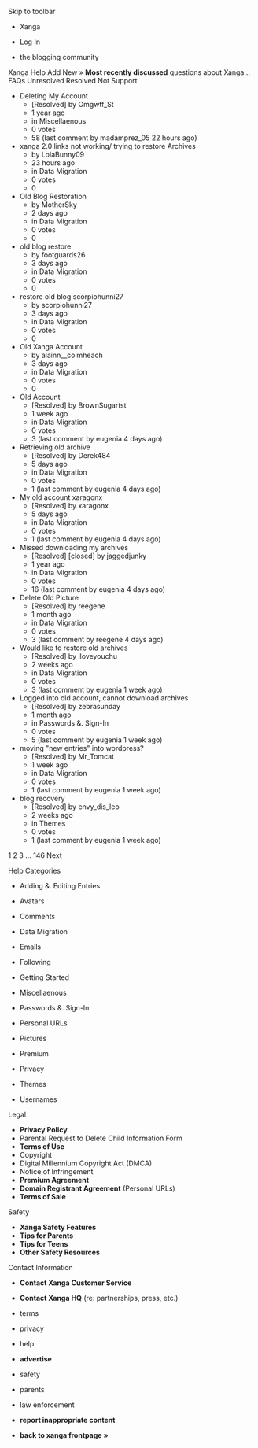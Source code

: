 Skip to toolbar

*   Xanga

*   Log In

*   the blogging community

Xanga Help Add New » **Most recently discussed** questions about Xanga… FAQs Unresolved Resolved Not Support

*   Deleting My Account
    *   \[Resolved\] by Omgwtf\_St
    *   1 year ago
    *   in Miscellaenous
    *   0 votes
    *   58 (last comment by madamprez\_05 22 hours ago)
*   xanga 2.0 links not working/ trying to restore Archives
    *   by LolaBunny09
    *   23 hours ago
    *   in Data Migration
    *   0 votes
    *   0
*   Old Blog Restoration
    *   by MotherSky
    *   2 days ago
    *   in Data Migration
    *   0 votes
    *   0
*   old blog restore
    *   by footguards26
    *   3 days ago
    *   in Data Migration
    *   0 votes
    *   0
*   restore old blog scorpiohunni27
    *   by scorpiohunni27
    *   3 days ago
    *   in Data Migration
    *   0 votes
    *   0
*   Old Xanga Account
    *   by alainn\_\_coimheach
    *   3 days ago
    *   in Data Migration
    *   0 votes
    *   0
*   Old Account
    *   \[Resolved\] by BrownSugartst
    *   1 week ago
    *   in Data Migration
    *   0 votes
    *   3 (last comment by eugenia 4 days ago)
*   Retrieving old archive
    *   \[Resolved\] by Derek484
    *   5 days ago
    *   in Data Migration
    *   0 votes
    *   1 (last comment by eugenia 4 days ago)
*   My old account xaragonx
    *   \[Resolved\] by xaragonx
    *   5 days ago
    *   in Data Migration
    *   0 votes
    *   1 (last comment by eugenia 4 days ago)
*   Missed downloading my archives
    *   \[Resolved\] \[closed\] by jaggedjunky
    *   1 year ago
    *   in Data Migration
    *   0 votes
    *   16 (last comment by eugenia 4 days ago)
*   Delete Old Picture
    *   \[Resolved\] by reegene
    *   1 month ago
    *   in Data Migration
    *   0 votes
    *   3 (last comment by reegene 4 days ago)
*   Would like to restore old archives
    *   \[Resolved\] by iloveyouchu
    *   2 weeks ago
    *   in Data Migration
    *   0 votes
    *   3 (last comment by eugenia 1 week ago)
*   Logged into old account, cannot download archives
    *   \[Resolved\] by zebrasunday
    *   1 month ago
    *   in Passwords &. Sign-In
    *   0 votes
    *   5 (last comment by eugenia 1 week ago)
*   moving "new entries" into wordpress?
    *   \[Resolved\] by Mr\_Tomcat
    *   1 week ago
    *   in Data Migration
    *   0 votes
    *   1 (last comment by eugenia 1 week ago)
*   blog recovery
    *   \[Resolved\] by envy\_dis\_leo
    *   2 weeks ago
    *   in Themes
    *   0 votes
    *   1 (last comment by eugenia 1 week ago)

1 2 3 ... 146 Next

Help Categories

*   Adding &. Editing Entries
*   Avatars
*   Comments
*   Data Migration
*   Emails
*   Following
*   Getting Started
*   Miscellaenous

*   Passwords &. Sign-In
*   Personal URLs
*   Pictures
*   Premium
*   Privacy
*   Themes
*   Usernames

Legal

*   **Privacy Policy**
*   Parental Request to Delete Child Information Form
*   **Terms of Use**
*   Copyright
*   Digital Millennium Copyright Act (DMCA)
*   Notice of Infringement
*   **Premium Agreement**
*   **Domain Registrant Agreement** (Personal URLs)
*   **Terms of Sale**

Safety

*   **Xanga Safety Features**
*   **Tips for Parents**
*   **Tips for Teens**
*   **Other Safety Resources**

Contact Information

*   **Contact Xanga Customer Service**
*   **Contact Xanga HQ** (re: partnerships, press, etc.)

*   terms
*   privacy
*   help
*   **advertise**

*   safety
*   parents
*   law enforcement
*   **report inappropriate content**

*   **back to xanga frontpage »**
